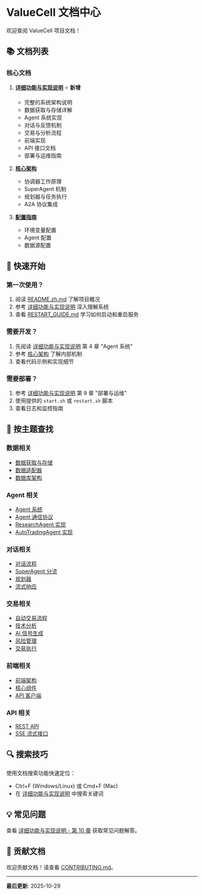 # ValueCell 文档中心

欢迎查阅 ValueCell 项目文档！

## 📚 文档列表

### 核心文档

1. **[详细功能与实现说明](DETAILED_FUNCTIONAL_SPECIFICATION.md)** ⭐ **新增**
   - 完整的系统架构说明
   - 数据获取与存储详解
   - Agent 系统实现
   - 对话与反馈机制
   - 交易与分析流程
   - 前端实现
   - API 接口文档
   - 部署与运维指南

2. **[核心架构](CORE_ARCHITECTURE.md)**
   - 协调器工作原理
   - SuperAgent 机制
   - 规划器与任务执行
   - A2A 协议集成

3. **[配置指南](CONFIGURATION_GUIDE.md)**
   - 环境变量配置
   - Agent 配置
   - 数据源配置

## 🚀 快速开始

### 第一次使用？

1. 阅读 [README.zh.md](../README.zh.md) 了解项目概况
2. 参考 [详细功能与实现说明](DETAILED_FUNCTIONAL_SPECIFICATION.md) 深入理解系统
3. 查看 [RESTART_GUIDE.md](../RESTART_GUIDE.md) 学习如何启动和重启服务

### 需要开发？

1. 先阅读 [详细功能与实现说明](DETAILED_FUNCTIONAL_SPECIFICATION.md) 第 4 章 "Agent 系统"
2. 参考 [核心架构](CORE_ARCHITECTURE.md) 了解内部机制
3. 查看代码示例和实现细节

### 需要部署？

1. 参考 [详细功能与实现说明](DETAILED_FUNCTIONAL_SPECIFICATION.md) 第 9 章 "部署与运维"
2. 使用提供的 `start.sh` 或 `restart.sh` 脚本
3. 查看日志和监控指南

## 📖 按主题查找

### 数据相关
- [数据获取与存储](DETAILED_FUNCTIONAL_SPECIFICATION.md#3-数据获取与存储)
- [数据适配器](DETAILED_FUNCTIONAL_SPECIFICATION.md#31-数据适配器架构)
- [数据库架构](DETAILED_FUNCTIONAL_SPECIFICATION.md#33-数据存储)

### Agent 相关
- [Agent 系统](DETAILED_FUNCTIONAL_SPECIFICATION.md#4-agent-系统)
- [Agent 通信协议](DETAILED_FUNCTIONAL_SPECIFICATION.md#43-agent-通信协议)
- [ResearchAgent 实现](DETAILED_FUNCTIONAL_SPECIFICATION.md#441-researchagent)
- [AutoTradingAgent 实现](DETAILED_FUNCTIONAL_SPECIFICATION.md#442-autotradingagent)

### 对话相关
- [对话流程](DETAILED_FUNCTIONAL_SPECIFICATION.md#51-对话流程)
- [SuperAgent 分流](DETAILED_FUNCTIONAL_SPECIFICATION.md#52-superagent-分流机制)
- [规划器](DETAILED_FUNCTIONAL_SPECIFICATION.md#53-规划器-planner)
- [流式响应](DETAILED_FUNCTIONAL_SPECIFICATION.md#54-任务执行与流式响应)

### 交易相关
- [自动交易流程](DETAILED_FUNCTIONAL_SPECIFICATION.md#61-自动交易完整流程)
- [技术分析](DETAILED_FUNCTIONAL_SPECIFICATION.md#62-技术分析详解)
- [AI 信号生成](DETAILED_FUNCTIONAL_SPECIFICATION.md#63-ai-信号生成)
- [风险管理](DETAILED_FUNCTIONAL_SPECIFICATION.md#642-风险管理)
- [交易执行](DETAILED_FUNCTIONAL_SPECIFICATION.md#65-交易执行)

### 前端相关
- [前端架构](DETAILED_FUNCTIONAL_SPECIFICATION.md#71-前端架构)
- [核心组件](DETAILED_FUNCTIONAL_SPECIFICATION.md#72-核心组件)
- [API 客户端](DETAILED_FUNCTIONAL_SPECIFICATION.md#73-api-客户端)

### API 相关
- [REST API](DETAILED_FUNCTIONAL_SPECIFICATION.md#81-rest-api-端点)
- [SSE 流式接口](DETAILED_FUNCTIONAL_SPECIFICATION.md#82-sse-流式接口)

## 🔍 搜索技巧

使用文档搜索功能快速定位：
- Ctrl+F (Windows/Linux) 或 Cmd+F (Mac)
- 在 [详细功能与实现说明](DETAILED_FUNCTIONAL_SPECIFICATION.md) 中搜索关键词

## 💡 常见问题

查看 [详细功能与实现说明 - 第 10 章](DETAILED_FUNCTIONAL_SPECIFICATION.md#10-常见问题) 获取常见问题解答。

## 📝 贡献文档

欢迎贡献文档！请查看 [CONTRIBUTING.md](../.github/CONTRIBUTING.md)。

---

**最后更新**: 2025-10-29
